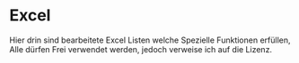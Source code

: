 # Excel
Hier drin sind bearbeitete Excel Listen welche Spezielle Funktionen erfüllen, Alle dürfen Frei verwendet werden, jedoch verweise ich auf die Lizenz.
